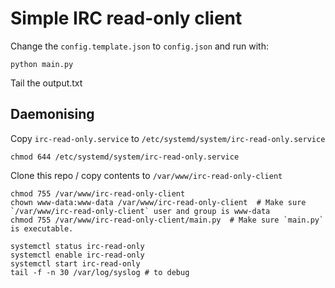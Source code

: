 
# Simple IRC read-only client

Change the `config.template.json` to `config.json` and run with:

    python main.py

Tail the output.txt

## Daemonising

Copy `irc-read-only.service` to `/etc/systemd/system/irc-read-only.service`

    chmod 644 /etc/systemd/system/irc-read-only.service

Clone this repo / copy contents to `/var/www/irc-read-only-client`

    chmod 755 /var/www/irc-read-only-client
    chown www-data:www-data /var/www/irc-read-only-client  # Make sure `/var/www/irc-read-only-client` user and group is www-data
    chmod 755 /var/www/irc-read-only-client/main.py  # Make sure `main.py` is executable.

    systemctl status irc-read-only
    systemctl enable irc-read-only
    systemctl start irc-read-only
    tail -f -n 30 /var/log/syslog # to debug
